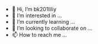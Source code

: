 - 👋 Hi, I’m bk201liliy
- 👀 I’m interested in ...
- 🌱 I’m currently learning ...
- 💞️ I’m looking to collaborate on ...
- 📫 How to reach me ...

<!---
bk201liliy/bk201liliy is a ✨ special ✨ repository because its `README.md` (this file) appears on your GitHub profile.
You can click the Preview link to take a look at your changes.
--->
